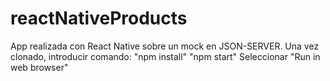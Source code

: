 # reactNativeProducts
App realizada con React Native sobre un mock en JSON-SERVER.
Una vez clonado, introducir comando:
"npm install"
"npm start"
Seleccionar "Run in web browser"